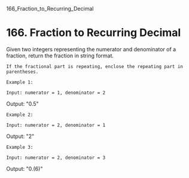 166_Fraction_to_Recurring_Decimal
# 166. Fraction to Recurring Decimal

Given two integers representing the numerator and denominator of a fraction, return the
        fraction in string format.

    If the fractional part is repeating, enclose the repeating part in parentheses.

    Example 1:

    Input: numerator = 1, denominator = 2
Output: "0.5"

    Example 2:

    Input: numerator = 2, denominator = 1
Output: "2"

    Example 3:

    Input: numerator = 2, denominator = 3
Output: "0.(6)"